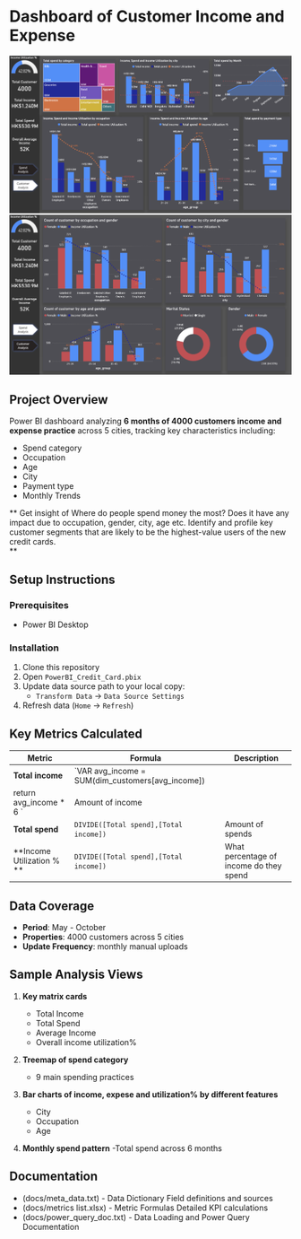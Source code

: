 # Dashboard of Customer Income and Expense

![Dashboard Preview](docs/screenshot1.png)
![Dashboard Preview](docs/screenshot2.png)

##  Project Overview
Power BI dashboard analyzing **6 months of 4000 customers income and expense practice** across 5 cities, tracking key characteristics including:
- Spend category
- Occupation
- Age
- City
- Payment type
- Monthly Trends

** 
Get insight of Where do people spend money the most? Does it have any impact due to occupation, gender, city, age etc.
Identify and profile key customer segments that are likely to be the highest-value users of the new credit cards.  
**

##  Setup Instructions

### Prerequisites
- Power BI Desktop 

### Installation
1. Clone this repository
2. Open `PowerBI_Credit_Card.pbix`
3. Update data source path to your local copy:
   - `Transform Data` → `Data Source Settings`
4. Refresh data (`Home` → `Refresh`)

##  Key Metrics Calculated

| Metric | Formula | Description |
|--------|---------|-------------|
| **Total income** | `VAR avg_income = SUM(dim_customers[avg_income])
return avg_income * 6 ` | Amount of income |
| **Total spend** | `DIVIDE([Total spend],[Total income])  ` | Amount of spends |
| **Income Utilization % ** | `DIVIDE([Total spend],[Total income]) ` | What percentage of income do they spend  |

##  Data Coverage
- **Period**: May - October 
- **Properties**: 4000 customers across 5 cities
- **Update Frequency**: monthly manual uploads

##  Sample Analysis Views
1. **Key matrix cards**
   - Total Income
   - Total Spend
   - Average Income
   - Overall income utilization%    

2. **Treemap of spend category**
   - 9 main spending practices

3. **Bar charts of income, expese and utilization% by different features**
   - City
   - Occupation
   - Age

4. **Monthly spend pattern**
   -Total spend across 6 months
   

##  Documentation
- (docs/meta_data.txt) - Data Dictionary Field definitions and sources
- (docs/metrics list.xlsx) - Metric Formulas Detailed KPI calculations
- (docs/power_query_doc.txt) - Data Loading and Power Query Documentation

